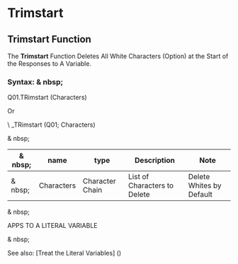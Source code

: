 # Trimstart

## Trimstart Function

The **Trimstart** Function Deletes All White Characters (Option) at the Start of the Responses to A Variable.

### Syntax: & nbsp;

Q01.TRimstart (Characters)

Or

\ _TRimstart (Q01; Characters)

& nbsp;

| & nbsp; | **name** | **type** | **Description** | **Note** |
| --- | --- | --- | --- | --- |
| & nbsp; | Characters | Character Chain | List of Characters to Delete | Delete Whites by Default |

& nbsp;

APPS TO A LITERAL VARIABLE

& nbsp;

See also: [Treat the Literal Variables] (<Trellious Little Little.md>)